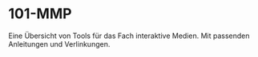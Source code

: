 # 101-MMP
Eine Übersicht von Tools für das Fach interaktive Medien. Mit passenden Anleitungen und Verlinkungen.
